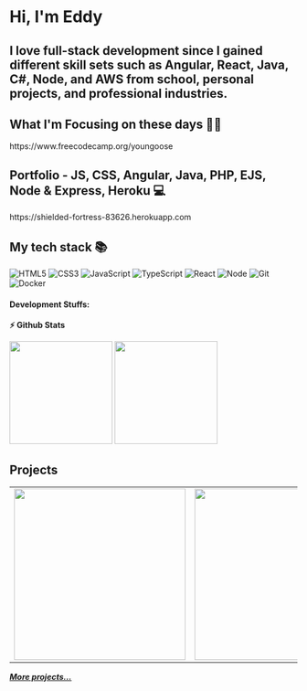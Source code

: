 <h1> Hi, I'm Eddy </h1>
<h2> I love full-stack development since I gained different skill sets such as Angular, React, Java, C#, Node, and AWS from school, personal projects, and professional industries. </h2>

<h2> What I'm Focusing on these days 👨‍💻 </h2>
https://www.freecodecamp.org/youngoose

<h2> Portfolio - JS, CSS, Angular, Java, PHP, EJS, Node & Express, Heroku 💻 </h2>
https://shielded-fortress-83626.herokuapp.com

<h2> My tech stack 📚 </h2>

![HTML5](https://img.shields.io/badge/-HTML5-F05032?style=for-the-badge&logo=html5&logoColor=ffffff)
![CSS3](https://img.shields.io/badge/-CSS3-007ACC?style=for-the-badge&logo=css3)
![JavaScript](https://img.shields.io/badge/-JavaScript-%23F7DF1C?style=for-the-badge&logo=javascript&logoColor=000000&labelColor=%23F7DF1C&color=%23FFCE5A)
![TypeScript](https://img.shields.io/badge/-TypeScript-007ACC?style=for-the-badge&logo=typescript&logoColor=white)
![React](https://img.shields.io/badge/-React-222222?style=for-the-badge&logo=react)
![Node](https://img.shields.io/badge/-Nodejs-43853d?style=for-the-badge&logo=Node.js&logoColor=white)
![Git](https://img.shields.io/badge/-Git-F05032?style=for-the-badge&logo=git&logoColor=ffffff)
![Docker](https://img.shields.io/badge/-Docker-46a2f1?style=for-the-badge&logo=docker&logoColor=ffffff)

#### Development Stuffs:

<b>⚡ Github Stats</b>
<p float="left">
<img height="180em" src="https://github-readme-stats.vercel.app/api?username=youngoose&show_icons=true&hide_border=true&&count_private=true&include_all_commits=true" /> 
<img height="180em" src="https://github-readme-stats.vercel.app/api/top-langs/?username=youngoose&show_icons=true&hide_border=true&layout=compact&langs_count=8"/>
</p>

<h2>Projects</h2>
<table>
  <tbody>
    <tr>
      <td>
        <a href="https://clientpanelprod-83752.firebaseapp.com" title="Angular Client Panel">
          <img align="center" src="https://user-images.githubusercontent.com/29807797/165293350-720511f1-e608-4111-bd52-fa321bf82c67.JPG" width="300" alt-text="Angular Client Panel">
        </a>
      </td>
      <td>
        <a href="https://fs1prod-a9460.firebaseapp.com" title="Angular Item List">
          <img align="center" src="https://user-images.githubusercontent.com/29807797/165294037-2afeb92c-9422-4595-b2c6-feeac6a63fd0.JPG" width="300" alt-text="Angular Item List">
        </a>
      </td>
      <td>
        <a href="https://github.com/youngoose/The_Final_Gamble_Hero" title="The Final Gamble Hero">
          <img align="center" src="https://user-images.githubusercontent.com/29807797/165295122-076e3256-7545-4d95-8fb3-24e3e4f0c5fc.JPG" width="300" alt-text="The Final Gamble Hero">
        </a>
      </td>
    </tr>
  </tbody>
</table>
<b><em><a href="https://github.com/youngoose?tab=repositories">More projects...</a></em></b>
